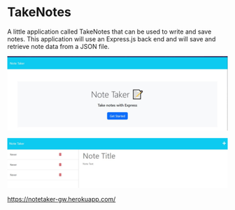 # TakeNotes
A little application called TakeNotes that can be used to write and save notes. This application will use an Express.js back end and will save and retrieve note data from a JSON file.

![Alt text](img/TitleScreen.jpg)

![Alt text](img/ApplicationScreen.jpg)

https://notetaker-gw.herokuapp.com/